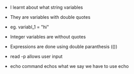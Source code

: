 - I learnt about what string variables
- They are variables with double quotes
- eg. variabl_1 = "hi"

- Integer variables are without quotes

- Expressions are done using double paranthesis (())
- read -p allows user input
- echo command echos what we say we have to use echo